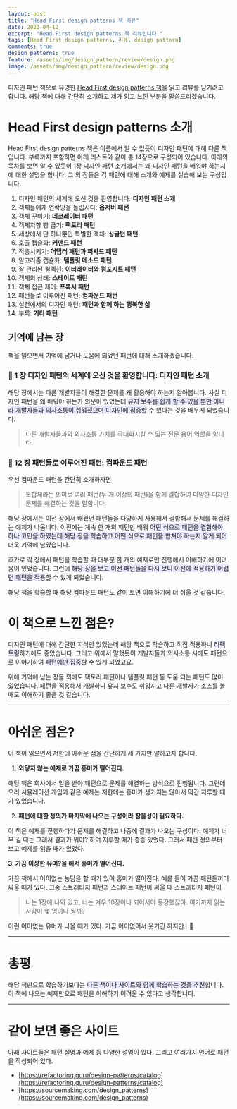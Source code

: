 ```yaml
---
layout: post
title: "Head First design patterns 책 리뷰"
date: 2020-04-12
excerpt: "Head First design patterns 책 리뷰입니다."
tags: [Head First design patterns, 리뷰, design pattern]
comments: true
design_patterns: true
feature: /assets/img/design_pattern/review/design.png
image: /assets/img/design_pattern/review/design.png
---
```

디자인 패턴 책으로 유명한 [Head First design patterns 책](http://www.yes24.com/Product/Goods/1778966)을 읽고 리뷰를 남기려고 합니다.  해당 책에 대해 간단히 소개하고 제가 읽고 느낀 부분을 말씀드리겠습니다. 

# Head First design patterns 소개

Head First design patterns 책은  이름에서 알 수 있듯이 디자인 패턴에 대해 다룬 책입니다.  부록까지 포함하면 아래 리스트와 같이 총 14장으로 구성되어 있습니다.  아래의 목차를 보면 알 수 있듯이 1장 디자인 패턴 소개에서는 왜 디자인 패턴을 배워야 하는지에 대한 설명을 합니다.  그 외 장들은 각 패턴에 대해 소개와 예제를 실습해 보는 구성입니다. 

1. 디자인 패턴의 세계에 오신 것을 환영합니다: **디자인 패턴 소개** 
2. 객체들에게 연락망을 돌립시다: **옵저버 패턴**
3. 객체 꾸미기: **데코레이터 패턴**
4. 객체지향 빵 굽기: **팩토리 패턴**
5. 세상에서 단 하나뿐인 특별한 객체: **싱글턴 패턴**
6. 호출 캡슐화: **커맨드 패턴**
7. 적응시키기: **어댑터 패턴과 퍼사드 패턴**
8. 알고리즘 캡슐화: **템플릿 메소드 패턴**
9. 잘 관리된 컬렉션: **이터레이터와 컴포지트 패턴**
10. 객체의 상태: **스테이트 패턴**
11. 객체 접근 제어: **프록시 패턴**
12. 패턴들로 이루어진 패턴: **컴파운드 패턴**
13. 실전에서의 디자인 패턴: **패턴과 함께 하는 행복한 삶**
14. 부록: **기타 패턴**

## 기억에 남는 장

책을 읽으면서 기억에 남거나 도움에 되었던 패턴에 대해 소개하겠습니다. 

### 📌 1 장  디자인 패턴의 세계에 오신 것을 환영합니다: **디자인 패턴 소개**

해당 장에서는 다른 개발자들이 해결한 문제를 왜 활용해야 하는지 알아봅니다.  사실 디자인 패턴을 왜 배워야 하는가 의문이 있었는데  <span style="background-color: #e6e6ff; font-clolr: #000000">유지 보수를 쉽게 할 수 있을 뿐만 아니라 개발자들과 의사소통이 쉬워졌으며 디자인에 집중할</span> 수 있다는 것을 배우게 되었습니다.

> 다른 개발자들과의 의사소통 가치를 극대화시킬 수 있는 전문 용어 역할을 합니다.

### 📌 12 장 패턴들로 이루어진 패턴: **컴파운드 패턴**

우선 컴파운드 패턴을 간단히 소개하자면

> 복합체라는 의미로 여러 패턴(두 개 이상의 패턴)을 함께 결합하여 다양한 디자인 문제를 해결하는 것을 말합니다.

해당 장에서는 이전 장에서 배웠던 패턴들을 다양하게 사용해서 결합해서 문제를 해결하는 예제가 나옵니다. 이전에는 계속 한 개의 패턴만 배워 <span style="background-color: #e6e6ff; font-clolr: #000000">어떤 식으로 패턴을 결합해야 하나 고민을 하였는데 해당 장을 학습하고 어떤 식으로 패턴을 합쳐야 하는지 알게 되어</span> 더욱 기억에 남았습니다. 

 추가로 각 장에서 패턴을 학습할 때 대부분 한 개의 예제로만 진행해서 이해하기에 어려움이 있었습니다. 그런데 <span style="background-color: #e6e6ff; font-clolr: #000000">해당 장을 보고 이전 패턴들을 다시 보니 이전에 적용하기 어렵던 패턴을 적용</span>할 수 있게 되었습니다. 

  해당 책을 학습할 때 해당 컴파운드 패턴도 같이 보면 이해하기에 더 쉬울 것 같습니다. 

# 이 책으로 느낀 점은?

 디자인 패턴에 대해 간단한 지식만 있었는데 해당 책으로 학습하고 직접 적용하니 <span style="background-color: #e6e6ff; font-clolr: #000000">리팩토링</span>하기에도 좋았습니다. 그리고 위에서 말했듯이 개발자들과 의사소통 시에도 패턴으로 이야기하여 <span style="background-color: #e6e6ff; font-clolr: #000000">패턴에만 집중</span>할 수 있게 되었고요. 

 위에 기억에 남는 장들 외에도 팩토리 패턴이나 템플릿 패턴 등 도움 되는 패턴도 많이 있었습니다. 패턴을 적용해서 개발하니 유지 보수도 쉬워지고 다른 개발자가 소스를 볼 때도 이해하기 좋을 것 같습니다. 

---

# 아쉬운 점은?

 이 책이 읽으면서  저한테 아쉬운 점을 간단하게 세 가지만 말하고자 합니다. 

1. **와닿지 않는 예제로 가끔 흥미가 떨어진다.** 

 해당 책은 회사에서 일을 받아 패턴으로 문제를 해결하는 방식으로 진행됩니다.  그런데 오리 시뮬레이션 게임과 같은 예제는 저한테는 흥미가 생기지는 않아서 약간 지루할 때가 있었습니다. 

2. **패턴에 대한 정의가 마지막에 나오는 구성이라 참을성이 필요하다.** 

이 책은 예제를 진행하다가 문제를 해결하고 나중에 결과가 나오는 구성이다.  예제가 너무 길 때는 그래서 결과가 뭐야? 하며 지루할 때가 종종 있었다.  그래서 패턴 정의부터 보고 예제를 읽을 때가 있었다. 

**3. 가끔 이상한 유머?을 해서 흥미가 떨어진다.** 

 가끔 책에서 어이없는 농담을 할 때가 있어 흥미가 떨어진다. 예를 들어 가끔 패턴들끼리 싸울 때가 있다. 그중  스트래티지 패턴과 스테이트 패턴이 싸울 때 스트래티지 패턴이 

> 나는 1장에 나와 있고, 너는 겨우 10장이나 되어서야 등장했잖아. 여기까지 읽는 사람이 몇 명이나 될까?

이런 어이없는 유머가 나올 때가 있다. 가끔 어이없어서 웃기긴 하지만...🤣

---

# 총평

 해당 책만으로 학습하기보다는 <span style="background-color: #e6e6ff; font-clolr: #000000">다른 책이나 사이트와 함께 학습하는 것을 추천</span>합니다. 이 책에 나오는 예제만으로 패턴을 이해하기 어려울 수 있다고 생각합니다. 

---

# 같이 보면 좋은 사이트

아래 사이트들은 패턴 설명과 예제 등 다양한 설명이 있다. 그리고 여러가지 언어로 패턴을 작성되어 있다. 

- [https://refactoring.guru/design-patterns/catalog](https://refactoring.guru/design-patterns/catalog)
- [https://sourcemaking.com/design_patterns](https://sourcemaking.com/design_patterns)
